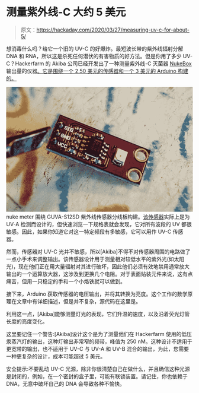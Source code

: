 # 测量紫外线-C 大约 5 美元

> 原文：<https://hackaday.com/2020/03/27/measuring-uv-c-for-about-5/>

想消毒什么吗？给它一个旧的 UV-C 的好爆炸。最短波长带的紫外线辐射分解 DNA 和 RNA，所以这是杀死任何潜伏的有害物质的好方法。但是你用了多少 UV-C？Hackerfarm 的 Akiba 公司已经开发出了一种测量紫外线-C 灭菌器 [NukeBox](https://hackerfarm.jp/2020/03/nukebox/) 输出量的仪器[。它是围绕一个 2.50 美元的传感器和一个 3 美元的 Arduino 构建的。](https://hackerfarm.jp/2020/03/nukemeter/)

![](img/57c3f3ed5ab848a3d740ef34e8f88177.png)nuke meter 围绕 GUVA-S12SD 紫外线传感器分线板构建。[该传感器](http://www.geni-uv.com/sub0201_3.php)实际上是为 UV-A 检测而设计的，但快速浏览一下规格表就会发现，它对所有波段的 UV 都很敏感。因此，如果你知道它对这一特定频段有多敏感，它可以用作 UV-C 传感器。

然而，传感器对 UV-C 光并不敏感，所以[Akiba]不得不对传感器周围的电路做了一点小手术来调整输出。该传感器设计用于测量相对较低水平的紫外光(如太阳光)，现在他们正在用大量辐射对其进行破坏，因此他们必须有效地禁用通常放大输出的一个运算放大器，这涉及到更换几个电阻。对于表面贴装元件来说，这有点痛苦，但用一只稳定的手和一个小烙铁就可以做到。

接下来，Arduino 获取传感器的电压输出，并将其转换为亮度。这个工作的数学原理在文章中有详细描述，但是并不复杂，源代码在这里是。

利用这一点，[Akiba]能够测量灯光的表现，它们升温的速度，以及沿着荧光灯管长度的亮度变化。

这里要记住一个警告:[Akiba]设计这个是为了测量他们在 Hackerfarm 使用的低压汞蒸汽灯的输出，这种灯输出非常窄的频带，峰值为 250 nM。这种设计不适用于更宽带的输出，也不适用于 UV-C 与 UV-A 和 UV-B 混合的输出，为此，您需要一种更复杂的设计，成本可能超过 5 美元。

安全提示:不要乱动 UV-C 光源，除非你很清楚自己在做什么，并且确信这种光源是封闭的，例如，在一个密封的盒子里，可能有联锁装置。请记住，你也依赖于 DNA，无意中破坏自己的 DNA 会导致各种不愉快。
